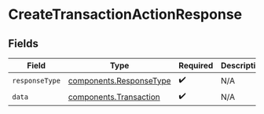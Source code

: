 # CreateTransactionActionResponse


## Fields

| Field                                                              | Type                                                               | Required                                                           | Description                                                        |
| ------------------------------------------------------------------ | ------------------------------------------------------------------ | ------------------------------------------------------------------ | ------------------------------------------------------------------ |
| `responseType`                                                     | [components.ResponseType](../../models/components/responsetype.md) | :heavy_check_mark:                                                 | N/A                                                                |
| `data`                                                             | [components.Transaction](../../models/components/transaction.md)   | :heavy_check_mark:                                                 | N/A                                                                |